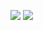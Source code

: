 ![](https://pic.imgdb.cn/item/62e10c8af54cd3f937196a77.jpg)
![](https://pic.imgdb.cn/item/62e10cb2f54cd3f9371a5f84.jpg)